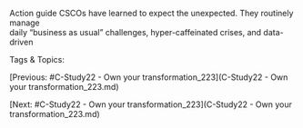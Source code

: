 Action guide
CSCOs have learned to expect the 
unexpected. They routinely manage  
daily “business as usual” challenges, 
hyper-caffeinated crises, and data-driven 

   Tags & Topics:
   

[Previous: #C-Study22 - Own your transformation_223](C-Study22 - Own your transformation_223.md)

[Next: #C-Study22 - Own your transformation_223](C-Study22 - Own your transformation_223.md)